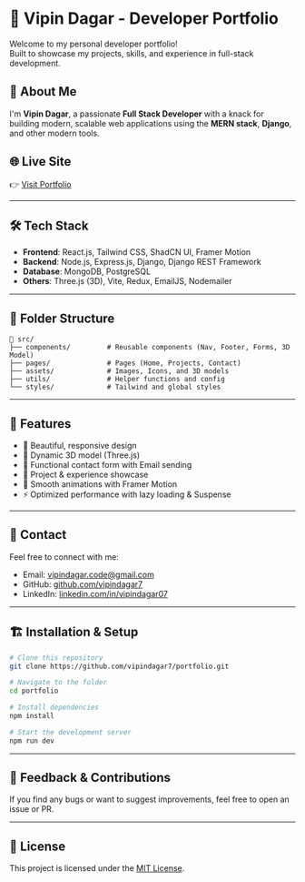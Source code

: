 # 💼 Vipin Dagar - Developer Portfolio

Welcome to my personal developer portfolio!  
Built to showcase my projects, skills, and experience in full-stack development.

## 🚀 About Me

I'm **Vipin Dagar**, a passionate **Full Stack Developer** with a knack for building modern, scalable web applications using the **MERN stack**, **Django**, and other modern tools.

## 🌐 Live Site

👉 [Visit Portfolio](https://your-portfolio-link.com)

---

## 🛠️ Tech Stack

- **Frontend**: React.js, Tailwind CSS, ShadCN UI, Framer Motion  
- **Backend**: Node.js, Express.js, Django, Django REST Framework  
- **Database**: MongoDB, PostgreSQL  
- **Others**: Three.js (3D), Vite, Redux, EmailJS, Nodemailer

---

## 📂 Folder Structure

```
📁 src/
├── components/         # Reusable components (Nav, Footer, Forms, 3D Model)
├── pages/              # Pages (Home, Projects, Contact)
├── assets/             # Images, Icons, and 3D models
├── utils/              # Helper functions and config
└── styles/             # Tailwind and global styles
```

---

## 📸 Features

- 🌈 Beautiful, responsive design
- 🧩 Dynamic 3D model (Three.js)
- 📨 Functional contact form with Email sending
- 🧠 Project & experience showcase
- 🎨 Smooth animations with Framer Motion
- ⚡ Optimized performance with lazy loading & Suspense

---

## 📧 Contact

Feel free to connect with me:

- Email: [vipindagar.code@gmail.com](mailto:vipindagar.code@gmail.com)  
- GitHub: [github.com/vipindagar7](https://github.com/vipindagar7)  
- LinkedIn: [linkedin.com/in/vipindagar07](https://linkedin.com/in/vipindagar07)

---

## 🏗️ Installation & Setup

```bash
# Clone this repository
git clone https://github.com/vipindagar7/portfolio.git

# Navigate to the folder
cd portfolio

# Install dependencies
npm install

# Start the development server
npm run dev
```

---

## 🧪 Feedback & Contributions

If you find any bugs or want to suggest improvements, feel free to open an issue or PR.

---

## 🔐 License

This project is licensed under the [MIT License](LICENSE).

